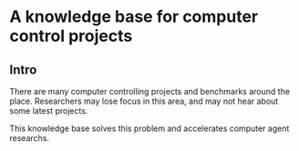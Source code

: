 # A knowledge base for computer control projects

## Intro

There are many computer controlling projects and benchmarks around the place. Researchers may lose focus in this area, and may not hear about some latest projects.

This knowledge base solves this problem and accelerates computer agent researchs.
